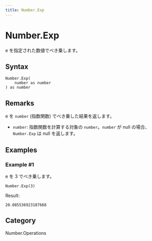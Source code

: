 ```yaml
---
title: Number.Exp
---
```


# Number.Exp


e を指定された数値でべき乗します。


## Syntax

```powerquery
Number.Exp(
    number as number
) as number
```


## Remarks

e を <code>number</code> (指数関数) でべき乗した結果を返します。      <ul>        <li><code>number</code>: 指数関数を計算する対象の <code>number</code>。<code>number</code> が null の場合、<code>Number.Exp</code> は null を返します。</li>      </ul>


## Examples

### Example #1 
e を 3 でべき乗します。
```powerquery
Number.Exp(3)
```

Result: 
```powerquery
20.085536923187668
```




## Category
Number.Operations
